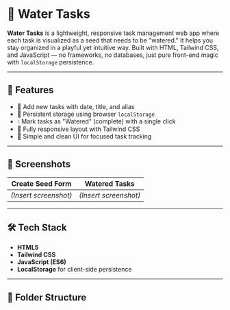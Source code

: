 # 🌱 Water Tasks

**Water Tasks** is a lightweight, responsive task management web app where each task is visualized as a seed that needs to be "watered." It helps you stay organized in a playful yet intuitive way. Built with HTML, Tailwind CSS, and JavaScript — no frameworks, no databases, just pure front-end magic with `localStorage` persistence.

---

## 🚀 Features

- 🌿 Add new tasks with date, title, and alias
- 💾 Persistent storage using browser `localStorage`
- 💧 Mark tasks as "Watered" (complete) with a single click
- 📱 Fully responsive layout with Tailwind CSS
- 🧠 Simple and clean UI for focused task tracking

---

## 📸 Screenshots

| Create Seed Form | Watered Tasks |
|------------------|----------------|
| *(Insert screenshot)* | *(Insert screenshot)* |

---

## 🛠️ Tech Stack

- **HTML5**
- **Tailwind CSS**
- **JavaScript (ES6)**
- **LocalStorage** for client-side persistence

---

## 📂 Folder Structure

